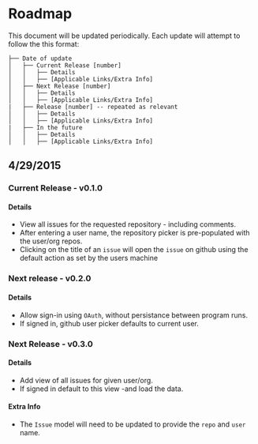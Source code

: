 # Roadmap
This document will be updated periodically. Each update will attempt to follow the this format:
```
├── Date of update
│   ├── Current Release [number]
│   │   ├── Details
│   │   ├── [Applicable Links/Extra Info]
│   ├── Next Release [number]
│   │   ├── Details
│   │   ├── [Applicable Links/Extra Info]
|   ├── Release [number] -- repeated as relevant
│   │   ├── Details
│   │   ├── [Applicable Links/Extra Info]
|   ├── In the future
│   │   ├── Details
│   │   ├── [Applicable Links/Extra Info]
```
## 4/29/2015
### Current Release - v0.1.0
#### Details
- View all issues for the requested repository - including comments.
- After entering a user name, the repository picker is pre-populated with the user/org repos.
- Clicking on the title of an `issue` will open the `issue` on github using the default action as set by the users machine

### Next release - v0.2.0
#### Details
- Allow sign-in using `OAuth`, without persistance between program runs.
- If signed in, github user picker defaults to current user.

### Next Release - v0.3.0
#### Details
- Add view of all issues for given user/org.
- If signed in default to this view -and load the data.

#### Extra Info
- The `Issue` model will need to be updated to provide the `repo` and `user` name.

